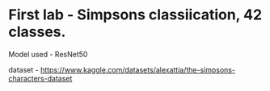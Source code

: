 # First lab - Simpsons classiication, 42 classes.
Model used - ResNet50

dataset - https://www.kaggle.com/datasets/alexattia/the-simpsons-characters-dataset